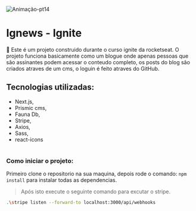 ![Animação-pt14](https://user-images.githubusercontent.com/86725282/177658812-4af1285b-c0fa-423c-9c14-555111e1a1c9.gif)

# Ignews - Ignite

:pushpin: Este é um projeto construido durante o curso ignite da rocketseat. O projeto funciona basicamente como um blogue onde apenas pessoas que são assinantes podem acessar o conteudo completo, os posts do blog são criados atraves de um cms, o loguin é feito atraves do GitHub. 

## Tecnologias utilizadas:
- Next.js,
- Prismic cms,
- Fauna Db, 
- Stripe, 
- Axios, 
- Sass, 
- react-icons 


#
### Como iniciar o projeto: 
Primeiro clone o repositorio na sua maquina, depois rode o comando:  `npm install` para instalar todas as dependencias. 

> Após isto execute o seguinte comando para excutar o stripe.
```bash
.\stripe listen --forward-to localhost:3000/api/webhooks
```




